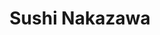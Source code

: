 ---
layout: place
title: "Sushi Nakazawa"
permalink: /district-of-columbia/washington/sushi-nakazawa.html
stateAbbr: DC
stateName: District of Columbia
cityName: Washington
place_id: ChIJ-f__HJq3t4kRmvtJRiDzurk
photos:
  - >-
    AUy1YQ3lAIicYSozoXgoN_1inzoSsZ2sTh-J5_CgabGrc0g2dxMGPM7ujFcIOTV_ev700XpGSfxaNZ7ser5j3nCan2QVuVVZK_NFCWaGL1v184ykaTCn-HDkBW3D_CjoR24Zgd6Yu2qVYKBNIof3PHfCfY4YR0umilT4MyC0Z07_pm4gvtBv1eLRk8SKwylMT8v39BvsPXrghgpE6vjQQ93JVEV2YmfeGHeUUrQU1NLb8sPSgk_O2KOkeD-xAMiysqoTwLdD9pVlcr-N4gVtvumFBzeVjScoThmev-_bOMhOCFqsCj4chHsd8crUvtec0IYFpbfC4UoHhVBIGo5hpd8O4r2LzdK_8CcDJJJbQB4K0tjzCQU4156rjgCvEe4TG2DB35qBOjESM8FszMOda5qqwLNELpiaGoQZeJsE8ptUp95ung
  - >-
    AUy1YQ1heiGDra3XK7NzI4l5BwuJaiF-ZwIQsLEYjU9xuPVnGN1gUS51XoqH63_Kzov7VxOPK2zsN6_AAZCs-u0y244TgT_52nVYKxo1hfPn-0yWYo9WUa07UvVIkvk-MHhlIXQwOEL8zfofpvKzmHQQWkm6hEHu0bx0qbK5T6gjqSBURxe2X1wRwP_jr6cHkPupnFueLgl78LPQpMR3fdaVFl6hYaoHEW8-k4Hz39WAb9BYV96vqz8KiDN2Ci0CZJFJyKcXiD-Fm6CY-Mcuv_fQXSLRqxh6zSUX-o_NDnV1OuGIfg
  - >-
    AUy1YQ1CDM3HnhqxjlDTucrHJshUvrKsPMp4A1kjc2_sXsnOSp_aQuXYf5Qj697A7KqdA_QoALxCnF_3ZKcmx8bD2WXIzJdOztPZyk2hXOqmn1AsVxu8hgit9Ofh_WNxPD-RX-6LEbp3IbiIArme4-W-OsRSH05gjWbMN-354YQv_yu49DFojjJ_4x5F5IcA5NOuGqNvr46lfcDvyMLEG6PwCDA0e2XQ6dH-Q57At2OiB1wdIGGUk7bGpoBmLkl1fa2fWbJpV861wb6OhkhMNhB0N_nHkZhTLTOvdUC5raflvPLIeGhVYja7TeMev1beZrtA3dcZ2MHjmIULTTQn5oN9EVkKPCDDvsuXbD2slAr6C3sNMkfId542D9Q4VsGbZ7vdyMvg0-YA2jPPbO06pYPsXfITCxo7qBFWTZ6D01pYwlxK6Q
  - >-
    AUy1YQ27pakK2EXd6XCYw8cwfJ_z6MEuhTE3KibkR0FxAJ5SKbfeyrjq5FdZDh_IFgjCZFc7k0EL2ae5jxqGHwla0TCx4MUZ-PN95ne97b-Mg3kU2oP0wKKyFndreGlKTE5YMewfGRneWUprKGKWDsqJLVrlHuI5CDR8zCLhzlmZ8fxKYOj86paGB_4G48nHoBpTziRJ67Y7qNo6JvXWh159atKjRHARqp_METUBoHffMfPG_ysTmwqqC3sKeO0LNjknV3GQrYcUlTHUEQtT95Roh17cQHVbvBqT94MLmL4rRixywoKB7C2GRcT16IMPFNMOQ69adpGdxtGXa-1jY7EttKrwcIuyVH8pz9kfKvt8mIBZZqnhBRZOx5vzF9srSqxJUNb_GuryhkdSmIqwzOVmBLbcjnWNd4aLn6XY2iGel2XVmQ
  - >-
    AUy1YQ1-5f1me2hpXY8ZMclsQe2tmORg-oav0oN4WGvreOvqv-VWpqTCM2N_XppYAW1T1O2doIJFhQrxK19NAryYnOwSrJb_dbagM4x3c2LwucR98IDhPArH6bePc01YcXxPVJlXQv6KcTWYVwpscAVPh_hypzciNM1PtCly32gD1r-kM2rVp9_XG0G2oAO85jjmYq9jOgLGrOXgautPGbFhB961xwqaH5s18voWPEH4DrX6ugZQaYyqkAUzvyJOHUrktlwSXpnpcW2nd4LXrfJiOYlAa1-o-Nd2gJrBdUutH8HEHCP5b_kHhWCnWC1HoOQWPJXFJcyzkIboyTUreqxzUU4J0x0OuB5THZfQHY-ekkNDoqv3-PVfiek9EhB6gV1kRKhA-a1cEh4WTEEbqKNEwPspLYy7AWNne-ubeCKlB5sTKQ
  - >-
    AUy1YQ3O2SrFfJdzeH08PgTJ8kIfytxTMPu2nPN2i0y98Dp3VF1QMf1K96CNafzi0F3ZoYGPqdwFS5JmmMBBzLOZaYKhtsKQge0xMMpZGPwOD32SekOtJ1EE29duStpJfExWlF1NFTSrIgbSuJNdBYLuwjd3488SFURiG4L8IezuzY3XZ-W_ToSSqpYfPvRm_jCXPADSm_T1J6xS4GEKS1LZ8nPNSnaypBiReHRdBtk5dp3ns1nApKnt01t5DJ6AEnnljl-HsNQ1vB7nMvrKQHGXClozoZ7gN3-jfZu5tVocOnZbGVdK2Mn-Cz8NiVewGe-VwTQnh-ZI9muFSnTEFW9TratDbprlKPRXbAXFL23-ftALh4dltNkv7v95ApLlcKqCuKCRotKu-_GeA_XghGzjI6p8MwEuP8vyRPEMKkoGnZbjPg
  - >-
    AUy1YQ0saw9WBkpbx3UwO6bMoQJG61yYwXT3m4sPPlfLFzF2GuoT_7m8dceYB_1PE8KMnrGo3k04WMlSHPjz_09Jsx1RjcAlnLv8y4vwdz6rEwLV9mIG6yGru2OGTx7yRgslg7-enin4jR2IpR2cVcB4Yfy0zc-KsnqnMnje2mFxbiJGyfeV2Waa5ZMh1c-6FklM1BgWXiCoNLD-1fGDxzz7Xs-zRhPlaU-JcS6FrzC5q5NFbGPMJ_lrYy1EZ_26bab4PX0u3sQx5_7WNn5LHg7bLWEvWaD9kGscDljgFdszoIO-DiJNNt1C2S_WNiUgQA_upJOB5acjfUNfjiadgr-JxPNMgS6HXBI4KLxRw_ws5hj2Xjb_XCUl4Ss9ACSctLl2CttnpET8O-4sIz04G5V-sRsluq58wLwCBCnrSkHeTgTdfw
  - >-
    AUy1YQ1GjwvYKJXLaSKIOk97UxRZlVhSxRwSFhH9BOd0cOtPU0LZqL03Tg8qNYWcLznjgMrL1PyN9AiGAqA7LwnqlwVKDGhII7E-P2ZkEUg4P18pKkEh0dqgnH-SDKSbkdfZvhUyCY6bWF2SpmGJ1puli0qHuIc40CUAkTdzlPgg5iWDdh6SftpYrMTm0_MY4QHL65mLA_QgVncFIv-5a_EDpPiioNVjiQCZ6fbxiKnaTjc12R2GMjz49RaZfSnmtk7h5pnXJNEzUyXPzvo6IFcfdDH2cnrCF8rl0UF_V-ha98wI4x6hrFYlpaHFxqDq8LbqqyAtXsRw3yD2Gqqsqc43qvKL2oAMxKkoTYpUyTKS61tVrtWWwhMPQLTD6j8ui8pJIQNPYB1IlNmzBpDN1ctlAqfsFbJDb8LZbiAEzRWlD1yQGurY
  - >-
    AUy1YQ0-9CazDSb7hK2Y9wihJyyWRuzYGsT4fMAYo4c0SG9HKGlQNjY08ogAYjXGpFMcf8OGG8sRvIoQkvzHxpFSnlRscbTcvyyy6GIHPigchnxXDx91_JyifuYRn6wqXuZH00sBle5OqD-nzEerQzDWItx8Svpch26tjIYT4MY9N5TkUJWeuozCCNrmVpXk9Jw71NHF-zj-8miyRoAHAyCi9w8y8Qyi8gTFwTYF9CtoqA8FwBZFRAUABi2uwoUZIfRbTJkxhWtYDjz1KvNMj29dQHWuaRqaTgHUjacty4iV8GqIGik5u2WkDFhjhM1W8hvJQnprjE6vZsLDNY7kBdUyty7oVxRoV9IOixK1gR8v12FnQQojJPUyAk-VwzpmX_NiCKYxBEsi28NjnPpdWqRjrIRL0qgN7SBRHEbeb3_BWVZnT-cK
  - >-
    AUy1YQ1PZHwvk1WDeicpJc2hS5t-g6Zz_DOqixG6Ngkfg3FOJO-D94DGTncVbsOa6MkW3TX-ueFLbOAmbqyKegIufHXN5nRKTXKyAoFUPj4C0OKPqHPUq8qLdac2SOKApXm5c_zLxzGch7-NcLzNGsPzwxMOqfH15FhBLp0Y9ORKN6Q_9sBQgw2kCKUUY9pVpv0qNlpPuMjVGFh-NNFrdRqkoemHjfItcrWUeuXlp-DtYT7nhg4xwW-MuD4DPo-SN7Qt9MeUvNwfwr48WSdxCZLL94Dh7KmsEaitaduHwzYEp6_ppFwzsPkP5Ls_mnvMgi7vjAy5ld-LaGBJ63d_p7e9VOc04KnGk0prpAA6mVc3v3mG9yI2_6iej4sWT0PcAmx4tckMn0_iL55JUK0WS-S8U9r11fKdbkcxSqmZKn2Ybrm9jA
address: 1100 Pennsylvania Avenue NW, Washington, DC 20004, USA
street: 1100 Pennsylvania Avenue NW
city: Washington
state: DC
zip: '20004'
country: USA
address_html: >-
  <span class="street-address">1100 Pennsylvania Avenue NW</span>, <span
  class="locality">Washington</span>, <span class="region">DC</span> <span
  class="postal-code">20004</span>, <span class="country-name">USA</span>
neighborhood: Northwest Washington
latitude: '38.893707'
longitude: '-77.027622'
accessibility_options:
  wheelchairAccessibleEntrance: true
  wheelchairAccessibleRestroom: true
business_status: OPERATIONAL
name: Sushi Nakazawa
google_maps_links:
  directionsUri: >-
    https://www.google.com/maps/dir//''/data=!4m7!4m6!1m1!4e2!1m2!1m1!1s0x89b7b79a1cfffff9:0xb9baf3204649fb9a!3e0
  placeUri: https://maps.google.com/?cid=13383276562628606874
  writeAReviewUri: >-
    https://www.google.com/maps/place//data=!4m3!3m2!1s0x89b7b79a1cfffff9:0xb9baf3204649fb9a!12e1
  reviewsUri: >-
    https://www.google.com/maps/place//data=!4m4!3m3!1s0x89b7b79a1cfffff9:0xb9baf3204649fb9a!9m1!1b1
  photosUri: >-
    https://www.google.com/maps/place//data=!4m3!3m2!1s0x89b7b79a1cfffff9:0xb9baf3204649fb9a!10e5
primary_type: Sushi Restaurant
opening_hours:
  regular: null
  current: null
secondary_opening_hours:
  regular:
    weekdayDescriptions: null
    type: null
  current:
    weekdayDescriptions: null
    type: null
phone: (202) 289-3515
price_level: PRICE_LEVEL_VERY_EXPENSIVE
price_range: $100 &mdash; & up
rating: '4.7'
rating_count: 410
website: http://www.sushinakazawa.com/
description: >-
  Luxurious, Japanese omakase meals served in cozy, dark wood & gold surrounds,
  with a sushi counter.
reviews:
  - ChdDSUhNMG9nS0VJQ0FnTUNnZ2FIbC1nRRAB
  - ChZDSUhNMG9nS0VJQ0FnSURYby1UWEl3EAE
  - ChdDSUhNMG9nS0VJQ0FnSUN2bi1tU2d3RRAB
  - ChdDSUhNMG9nS0VJQ0FnSUR2aWFTd29RRRAB
  - ChZDSUhNMG9nS0VJQ0FnTUNneXVDZ0dBEAE
parking_options:
  - PAID_STREET_PARKING
  - PAID_GARAGE_PARKING
payment_options:
  - ACCEPTS_CREDIT_CARDS
  - ACCEPTS_DEBIT_CARDS
  - ACCEPTS_NFC
allow_dogs: null
curbside_pickup: false
delivery: false
dine_in: true
good_for_children: false
good_for_groups: null
good_for_sports: false
live_music: false
menu_for_children: true
outdoor_seating: false
reservable: true
restroom: true
serves_beer: true
serves_breakfast: false
serves_brunch: false
serves_cocktails: null
serves_coffee: false
serves_dinner: true
serves_dessert: true
serves_lunch: true
serves_vegetarian_food: false
serves_wine: true
takeout: null
slug: Sushi-Nakazawa-335306d8

---